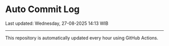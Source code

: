 # Auto Commit Log

Last updated: Wednesday, 27-08-2025 14:13 WIB

---

This repository is automatically updated every hour using GitHub Actions.
